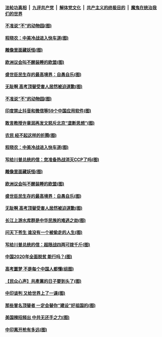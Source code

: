 

####  [法轮功真相](../../../../basic/blob/master/README.md?t=07010431) &nbsp;|&nbsp; [九评共产党](../../../../9ping.md/blob/master/README.md?t=07010431) &nbsp;|&nbsp; [解体党文化](../../../../jtdwh.md/blob/master/README.md?t=07010431)  &nbsp;|&nbsp; [共产主义的终极目的](../../../../gczydzjmd.md/blob/master/README.md?t=07010431) &nbsp;|&nbsp; [魔鬼在统治我们的世界](../../../../mgztzwmdsj.md/blob/master/README.md?t=07010431) 

#### [不准说“不”的动物园(图)](../pages/p4/938192.md?t=07010431) 

#### [程晓农：中美冷战进入快车道(图)](../pages/p4/938157.md?t=07010431) 

#### [雕像里面藏妖怪(图)](../pages/p4/937959.md?t=07010431) 

#### [欧洲议会叫不醒装睡的欧盟(图)](../pages/p4/938033.md?t=07010431) 

#### [盛世臣民生存的最高境界：自愚自乐(图)](../pages/p4/938023.md?t=07010431) 

#### [无耻啊 高考顶替受害人居然被迫道歉(图)](../pages/p4/938030.md?t=07010431) 

#### [不准说“不”的动物园(图)](../pages/p4/938192.md?t=07010431) 

#### [印度禁止抖音和微信等59个中国应用软件(图)](../pages/p4/938164.md?t=07010431) 

#### [敢言教授许章润再发文怒斥北京“垄断思想”(图)](../pages/p4/938162.md?t=07010431) 

#### [农民 经不起这样的折腾(图)](../pages/p4/938158.md?t=07010431) 

#### [程晓农：中美冷战进入快车道(图)](../pages/p4/938157.md?t=07010431) 

#### [写给川普总统的信：您准备热战消灭CCP了吗(图)](../pages/p4/938153.md?t=07010431) 

#### [雕像里面藏妖怪(图)](../pages/p4/937959.md?t=07010431) 

#### [欧洲议会叫不醒装睡的欧盟(图)](../pages/p4/938033.md?t=07010431) 

#### [盛世臣民生存的最高境界：自愚自乐(图)](../pages/p4/938023.md?t=07010431) 

#### [无耻啊 高考顶替受害人居然被迫道歉(图)](../pages/p4/938030.md?t=07010431) 

#### [长江上游水库群是中华民族的难逃之劫(图)](../pages/p4/938022.md?t=07010431) 

#### [问天下苍生 谁没有一个被偷走的人生(图)](../pages/p4/938026.md?t=07010431) 

#### [写给川普总统的信：超限战四两可拨千斤(图)](../pages/p4/938021.md?t=07010431) 

#### [中国2020年全面脱贫 能行吗？(图)](../pages/p4/937928.md?t=07010431) 

#### [高考噩梦 不是每个中国人都懂(组图)](../pages/p4/937927.md?t=07010431) 

#### [【民众心声】共產黨的日子要到头了(图)](../pages/p4/937474.md?t=07010431) 

#### [中印谈判 又给世界上了一课(图)](../pages/p4/937868.md?t=07010431) 

#### [那些冒名顶替者 一定会替你“建设”好祖国的(图)](../pages/p4/937925.md?t=07010431) 

#### [美国辣招频出 中共无还手之力(图)](../pages/p4/937916.md?t=07010431) 

#### [中印离开枪有多远(图)](../pages/p4/937913.md?t=07010431) 

